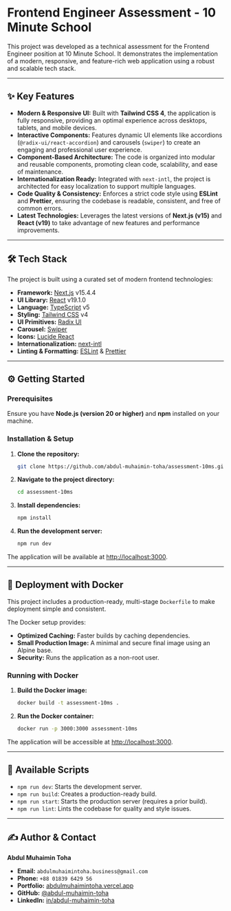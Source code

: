 # Frontend Engineer Assessment - 10 Minute School

This project was developed as a technical assessment for the Frontend Engineer position at 10 Minute School. It demonstrates the implementation of a modern, responsive, and feature-rich web application using a robust and scalable tech stack.

---

## ✨ Key Features

*   **Modern & Responsive UI:** Built with **Tailwind CSS 4**, the application is fully responsive, providing an optimal experience across desktops, tablets, and mobile devices.
*   **Interactive Components:** Features dynamic UI elements like accordions (`@radix-ui/react-accordion`) and carousels (`swiper`) to create an engaging and professional user experience.
*   **Component-Based Architecture:** The code is organized into modular and reusable components, promoting clean code, scalability, and ease of maintenance.
*   **Internationalization Ready:** Integrated with `next-intl`, the project is architected for easy localization to support multiple languages.
*   **Code Quality & Consistency:** Enforces a strict code style using **ESLint** and **Prettier**, ensuring the codebase is readable, consistent, and free of common errors.
*   **Latest Technologies:** Leverages the latest versions of **Next.js (v15)** and **React (v19)** to take advantage of new features and performance improvements.

---

## 🛠️ Tech Stack

The project is built using a curated set of modern frontend technologies:

*   **Framework:** [Next.js](https://nextjs.org/) v15.4.4
*   **UI Library:** [React](https://reactjs.org/) v19.1.0
*   **Language:** [TypeScript](https://www.typescriptlang.org/) v5
*   **Styling:** [Tailwind CSS](https://tailwindcss.com/) v4
*   **UI Primitives:** [Radix UI](https://www.radix-ui.com/)
*   **Carousel:** [Swiper](https://swiperjs.com/)
*   **Icons:** [Lucide React](https://lucide.dev/)
*   **Internationalization:** [next-intl](https://next-intl-docs.vercel.app/)
*   **Linting & Formatting:** [ESLint](https://eslint.org/) & [Prettier](https://prettier.io/)

---

## ⚙️ Getting Started

### Prerequisites

Ensure you have **Node.js (version 20 or higher)** and **npm** installed on your machine.

### Installation & Setup

1.  **Clone the repository:**
    ```bash
    git clone https://github.com/abdul-muhaimin-toha/assessment-10ms.git
    ```

2.  **Navigate to the project directory:**
    ```bash
    cd assessment-10ms
    ```

3.  **Install dependencies:**
    ```bash
    npm install
    ```

4.  **Run the development server:**
    ```bash
    npm run dev
    ```

The application will be available at [http://localhost:3000](http://localhost:3000).

---

## 🐳 Deployment with Docker

This project includes a production-ready, multi-stage `Dockerfile` to make deployment simple and consistent.

The Docker setup provides:
*   **Optimized Caching:** Faster builds by caching dependencies.
*   **Small Production Image:** A minimal and secure final image using an Alpine base.
*   **Security:** Runs the application as a non-root user.

### Running with Docker

1.  **Build the Docker image:**
    ```bash
    docker build -t assessment-10ms .
    ```

2.  **Run the Docker container:**
    ```bash
    docker run -p 3000:3000 assessment-10ms
    ```

The application will be accessible at [http://localhost:3000](http://localhost:3000).

---

## 📜 Available Scripts

*   `npm run dev`: Starts the development server.
*   `npm run build`: Creates a production-ready build.
*   `npm run start`: Starts the production server (requires a prior build).
*   `npm run lint`: Lints the codebase for quality and style issues.

---

## ✍️ Author & Contact

**Abdul Muhaimin Toha**

*   **Email:** `abdulmuhaimintoha.business@gmail.com`
*   **Phone:** `+88 01839 6429 56`
*   **Portfolio:** [abdulmuhaimintoha.vercel.app](https://abdulmuhaimintoha.vercel.app/)
*   **GitHub:** [@abdul-muhaimin-toha](https://github.com/abdul-muhaimin-toha)
*   **LinkedIn:** [in/abdul-muhaimin-toha](http://www.linkedin.com/in/abdul-muhaimin-toha)